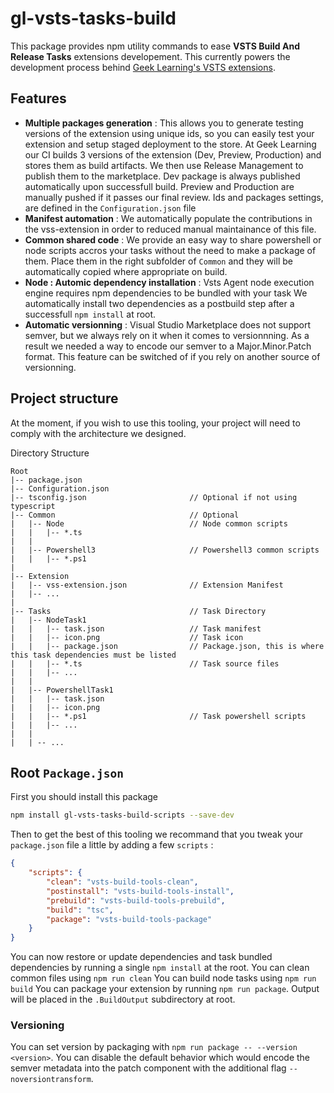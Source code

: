 # gl-vsts-tasks-build

This package provides npm utility commands to ease **VSTS Build And Release Tasks** extensions developement.
This currently powers the development process behind [Geek Learning's VSTS extensions](https://marketplace.visualstudio.com/search?term=publisher%3A%22Geek%20Learning%22&target=VSTS&sortBy=Relevance).

## Features

* **Multiple packages generation** : This allows you to generate testing versions of the extension using unique ids, so you can easily
test your extension and setup staged deployment to the store. At Geek Learning our CI builds 3 versions of the extension 
(Dev, Preview, Production) and stores them as build artifacts. We then use Release Management to publish them to the marketplace.
Dev package is always published automatically upon successfull build. Preview and Production are manually pushed if it passes our
final review. Ids and packages settings, are defined in the `Configuration.json` file
* **Manifest automation** : We automatically populate the contributions in the vss-extension in order to reduced manual maintainance
of this file.
* **Common shared code** : We provide an easy way to share powershell or node scripts accros your tasks without the need to make a 
package of them. Place them in the right subfolder of `Common` and they will be automatically copied where appropriate on build.
* **Node : Automic dependency installation** : Vsts Agent node execution engine requires npm dependencies to be bundled with your task
We automatically install two dependencies as a postbuild step after a successfull `npm install` at root.
* **Automatic versionning** : Visual Studio Marketplace does not support semver, but we always rely on it when it comes to versionnning.
As a result we needed a way to encode our semver to a Major.Minor.Patch format. This feature can be switched of if you rely on another
source of versionning.

## Project structure

At the moment, if you wish to use this tooling, your project will need to comply with the architecture we designed.

Directory Structure
```
Root
|-- package.json
|-- Configuration.json
|-- tsconfig.json                       // Optional if not using typescript
|-- Common                              // Optional
|   |-- Node                            // Node common scripts
|   |   |-- *.ts                        
|   |
|   |-- Powershell3                     // Powershell3 common scripts
|   |   |-- *.ps1
|
|-- Extension
|   |-- vss-extension.json              // Extension Manifest
|   |-- ...
|
|-- Tasks                               // Task Directory
|   |-- NodeTask1
|   |   |-- task.json                   // Task manifest
|   |   |-- icon.png                    // Task icon
|   |   |-- package.json                // Package.json, this is where this task dependencies must be listed 
|   |   |-- *.ts                        // Task source files
|   |   |-- ...
|   |
|   |-- PowershellTask1
|   |   |-- task.json
|   |   |-- icon.png
|   |   |-- *.ps1                       // Task powershell scripts
|   |   |-- ...
|   |
|   | -- ...
```

## Root `Package.json`

First you should install this package

```bash
npm install gl-vsts-tasks-build-scripts --save-dev
```

Then to get the best of this tooling we recommand that you tweak your `package.json` file a little by adding a few `scripts` :
```json
{
    "scripts": {
        "clean": "vsts-build-tools-clean",
        "postinstall": "vsts-build-tools-install",
        "prebuild": "vsts-build-tools-prebuild",
        "build": "tsc",
        "package": "vsts-build-tools-package"
    }
}
```

You can now restore or update dependencies and task bundled dependencies by running a single `npm install` at the root.
You can clean common files using `npm run clean`
You can build node tasks using `npm run build`
You can package your extension by running `npm run package`. Output will be placed in the `.BuildOutput` subdirectory at root.

### Versioning
You can set version by packaging with `npm run package -- --version <version>`.
You can disable the default behavior which would encode the semver metadata into the patch component with the additional flag `--noversiontransform`.

